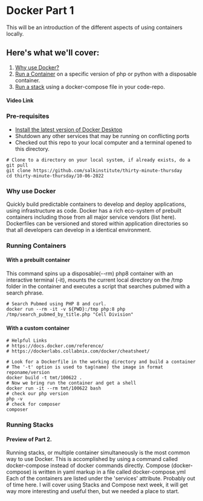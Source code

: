 # Docker Part 1
This will be an introduction of the different aspects of using containers locally. 

## Here's what we'll cover:
  1. [Why use Docker?](#why-use-docker)
  2. [Run a Container](#running-containers) on a specific version of php or python with a disposable container.
  3. [Run a stack](#running-stacks) using a docker-compose file in your code-repo.

#### Video Link

### Pre-requisites
- [Install the latest version of Docker Desktop](https://docs.docker.com/engine/install/)
- Shutdown any other services that may be running on conflicting ports 
- Checked out this repo to your local computer and a terminal opened to this directory.
```
# Clone to a directory on your local system, if already exists, do a git pull
git clone https://github.com/salkinstitute/thirty-minute-thursday 
cd thirty-minute-thursday/10-06-2022
```

### Why use Docker
Quickly build predictable containers to develop and deploy applications, using infrastructure as code.  Docker has a rich eco-system of prebuilt containers including those from all major service vendors (list here). Dockerfiles can be versioned and stored within application directories so that all developers can develop in a identical environment.  

### Running Containers 
#### With a prebuilt container
This command spins up a disposable(--rm) php8 container with an interactive terminal (-it), mounts the current local directory on the /tmp folder in the container and executes a script that searches pubmed with a search phrase. 
```
# Search Pubmed using PHP 8 and curl.
docker run --rm -it -v ${PWD}:/tmp php:8 php /tmp/search_pubmed_by_title.php "Cell Division"
```
#### With a custom container
```
# Helpful Links
# https://docs.docker.com/reference/
# https://dockerlabs.collabnix.com/docker/cheatsheet/

# Look for a Dockerfile in the working directory and build a container
# The '-t' option is used to tag(name) the image in format reponame/version
docker build -t tmt/100622 .
# Now we bring run the container and get a shell
docker run -it --rm tmt/100622 bash
# check our php version
php -v
# check for composer
composer
```
### Running Stacks
#### Preview of Part 2.
Running stacks, or multiple container simultaneously is the most common way to use Docker.  This is accomplished by using a command called docker-compose instead of docker commands directly.
Compose (docker-compose) is written in yaml markup in a file called docker-compose.yml
Each of the containers are listed under the 'services' attribute. 
Probably out of time here.  I will cover using Stacks and Compose next week, it will get way more interesting and useful then, but we needed a place to start.

